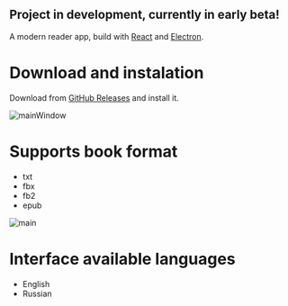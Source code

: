 ## Project in development, currently in early beta!

A modern reader app, build with [React](https://reactjs.org/) and [Electron](https://www.electronjs.org/).

# Download and instalation

Download from [GitHub Releases](https://github.com/mrreads/modern-reader/releases) and install it.

![mainWindow](https://i.ibb.co/JBCBcty/2.png)

# Supports book format

- txt
- fbx
- fb2
- epub

![main](https://i.ibb.co/PQBJ3Vf/1.png)

# Interface available languages
- English
- Russian